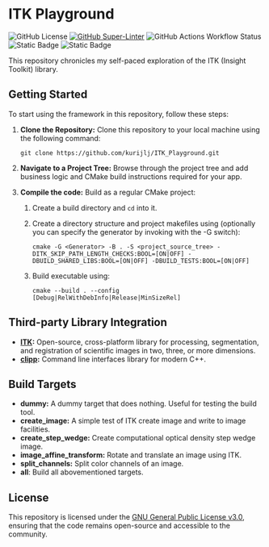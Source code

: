 # ITK Playground

![GitHub License](https://img.shields.io/github/license/kurijlj/Cmake-CLI-Framework)
[![GitHub Super-Linter](https://github.com/kurijlj/Cmake-CLI-Framework/actions/workflows/code-syntax-style-check.yml/badge.svg)](https://github.com/marketplace/actions/super-linter)
![GitHub Actions Workflow Status](https://img.shields.io/github/actions/workflow/status/kurijlj/Cmake-CLI-Framework/cmake-multi-platform.yml?branch=main&event=push&style=flat&logo=cmake&label=CMake%20build&labelColor=%23064F8C)
![Static Badge](https://img.shields.io/badge/-v17-%23ffffff?style=flat&logo=cplusplus&labelColor=%2300599C)
![Static Badge](https://img.shields.io/badge/-3.12-%23ffffff?style=flat&logo=cmake&labelColor=%23064F8C)

This repository chronicles my self-paced exploration of the ITK (Insight
Toolkit) library.

## Getting Started

To start using the framework in this repository, follow these steps:

1. **Clone the Repository:** Clone this repository to your local machine using
the following command:

    ``` shell
    git clone https://github.com/kurijlj/ITK_Playground.git
    ```

2. **Navigate to a Project Tree:** Browse through the project tree and add
business logic and CMake build instructions required for your app.

3. **Compile the code:** Build as a regular CMake project:

   1. Create a build directory and `cd` into it.
   2. Create a directory structure and project makefiles using (optionally you
   can specify the generator by invoking with the -G switch):

       ``` shell
       cmake -G <Generator> -B . -S <project_source_tree> -DITK_SKIP_PATH_LENGTH_CHECKS:BOOL=[ON|OFF] -DBUILD_SHARED_LIBS:BOOL=[ON|OFF] -DBUILD_TESTS:BOOL=[ON|OFF]
       ```

   3. Build executable using:

       ```shell
       cmake --build . --config [Debug|RelWithDebInfo|Release|MinSizeRel]
       ```

## Third-party Library Integration

- **[ITK](https://itk.org/):** Open-source, cross-platform library for
  processing, segmentation, and registration of scientific images in two, three,
  or more dimensions.
- **[clipp](https://github.com/muellan/clipp):** Command line interfaces library
  for modern C++.

## Build Targets

- **dummy:** A dummy target that does nothing. Useful for testing
  the build tool.
- **create_image:** A simple test of ITK create image and write to image
  facilities.
- **create_step_wedge:** Create computational optical density step wedge image.
- **image_affine_transform:** Rotate and translate an image using ITK.
- **split_channels:** Split color channels of an image.
- **all**: Build all abovementioned targets.

## License

This repository is licensed under the [GNU General Public License
v3.0](LICENSE), ensuring that the code remains open-source and accessible to the
community.
